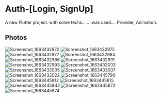 # Auth-[Login, SignUp]

A new Flutter project. with some techs...
....was used....  Provider, Animation.

## Photos

![Screenshot_1663432970](https://user-images.githubusercontent.com/93387228/190875095-ebd70e3e-11fb-44e3-9f0a-af940783c6d2.png)
![Screenshot_1663432975](https://user-images.githubusercontent.com/93387228/190875097-f635abe0-b14d-41c6-887a-adfb6b335779.png)
![Screenshot_1663432977](https://user-images.githubusercontent.com/93387228/190875098-3984d8cd-1c07-4fdc-867d-38fa6c200f67.png)
![Screenshot_1663432984](https://user-images.githubusercontent.com/93387228/190875101-f47feea1-e45b-4042-af8d-4a2c2261dd91.png)
![Screenshot_1663432986](https://user-images.githubusercontent.com/93387228/190875106-fb112cd5-0b04-435f-8ff5-ff049bd2be98.png)
![Screenshot_1663432991](https://user-images.githubusercontent.com/93387228/190875108-cee51737-5049-426f-abe9-5e2e81204453.png)
![Screenshot_1663432993](https://user-images.githubusercontent.com/93387228/190875110-53e76a5c-fdbb-49cb-a5ea-ed8c7380875c.png)
![Screenshot_1663433003](https://user-images.githubusercontent.com/93387228/190875113-aaa5acee-4f15-44f6-b48c-9bf946ea9234.png)
![Screenshot_1663433005](https://user-images.githubusercontent.com/93387228/190875115-50ea7d35-180a-4106-bc83-41abca7082e2.png)
![Screenshot_1663433007](https://user-images.githubusercontent.com/93387228/190875116-2cbc436e-b104-4e3f-91e2-e72798742287.png)
![Screenshot_1663433022](https://user-images.githubusercontent.com/93387228/190875119-19392770-3f0b-451a-b300-818ab28029b0.png)
![Screenshot_1663445790](https://user-images.githubusercontent.com/93387228/190875120-eea36096-5bb0-4c65-8e70-8cc2c343ad8b.png)
![Screenshot_1663445812](https://user-images.githubusercontent.com/93387228/190875121-de1a17b6-c5a1-46d1-8391-75296d49c493.png)
![Screenshot_1663445815](https://user-images.githubusercontent.com/93387228/190875122-51dbaaa9-5750-403d-a119-b9dd52620cd0.png)
![Screenshot_1663445842](https://user-images.githubusercontent.com/93387228/190875125-f616d04b-8153-473a-9a8b-ae3e9b7a9296.png)
![Screenshot_1663445872](https://user-images.githubusercontent.com/93387228/190875127-095d1a76-3ab6-4eb2-99ac-2df0865e5269.png)
![Screenshot_1663445874](https://user-images.githubusercontent.com/93387228/190875130-6b423e38-8533-400b-b686-d0b73321853e.png)

